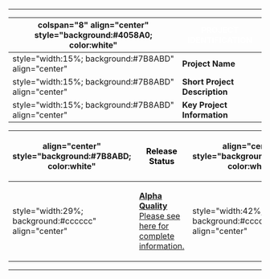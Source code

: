 -----

| colspan="8" align="center" style="background:\#4058A0; color:white" | <font color="white">**PROJECT IDENTIFICATION** |
| ------------------------------------------------------------------- | ---------------------------------------------- |
| style="width:15%; background:\#7B8ABD" align="center"               | **Project Name**                               |
| style="width:15%; background:\#7B8ABD" align="center"               | **Short Project Description**                  |
| style="width:15%; background:\#7B8ABD" align="center"               | **Key Project Information**                    |

<table>
<thead>
<tr class="header">
<th><p>align="center" style="background:#7B8ABD; color:white"</p></th>
<th><p><font color="black"><strong>Release Status</strong></p></th>
<th><p>align="center" style="background:#7B8ABD; color:white"</p></th>
<th><p><font color="black"><strong>Main Links</strong></p></th>
<th><p>align="center" style="background:#7B8ABD; color:white"</p></th>
<th><p><font color="black"><strong>Related Projects</strong></p></th>
</tr>
</thead>
<tbody>
<tr class="odd">
<td><p>style="width:29%; background:#cccccc" align="center"</p></td>
<td><p><strong><a href=":Category:OWASP_Project_Assessment#Alpha_Quality_Tool_Criteria" title="wikilink">Alpha Quality</a></strong><br />
<a href=":OWASP_Application_Security_Tool_Benchmarking_Environment_and_Site_Generator_Refresh_Project_-_Assessment_Frame" title="wikilink">Please see here for complete information.</a></p></td>
<td><p>style="width:42%; background:#cccccc" align="center"</p></td>
<td><p><a href="https://www.owasp.org/images/c/c4/Site_generator.pptx">PowerPoint Presentation</a><br />
<a href="http://code.google.com/p/osg2/">http://code.google.com/p/osg2/</a></p></td>
<td><p>style="width:29%; background:#cccccc" align="center"</p></td>
<td><p><a href="SpoC_007_-_OWASP_Site_Generator" title="wikilink">OWASP Site Generator</a></p></td>
</tr>
</tbody>
</table>

-----